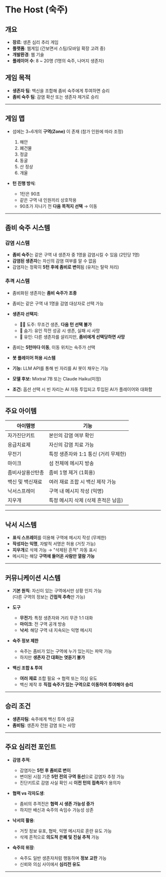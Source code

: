 # The Host (숙주)

## 개요

- **장르**: 생존 심리 추리 게임  
- **플랫폼**: 웹게임 (간보면서 스팀/모바일 확장 고려 중)  
- **개발환경**: 웹 기술  
- **플레이어 수**: 8 ~ 20명 (1명의 숙주, 나머지 생존자)

## 게임 목적

- **생존자 팀**: 백신을 조합해 좀비 숙주에게 투여하면 승리
- **좀비 숙주 팀**: 감염 확산 또는 생존자 제거로 승리

---

## 게임 맵

- 섬에는 3~6개의 **구역(Zone)** 이 존재 (참가 인원에 따라 조정)
  1. 해안
  2. 폐건물
  3. 정글
  4. 동굴
  5. 산 정상
  6. 개울

- **턴 진행 방식**:  
  - 1턴은 90초  
  - 같은 구역 내 인원끼리 상호작용  
  - 90초가 지나기 전 **다음 목적지 선택** → 이동

---

## 좀비 숙주 시스템

### 감염 시스템

- **좀비 숙주**는 같은 구역 내 생존자 중 1명을 감염시킬 수 있음 (2턴당 1명)
- **감염된 생존자**는 자신의 감염 여부를 알 수 없음
- 감염자는 정확히 **5턴 후에 좀비로 변이**됨 (유저는 탈락 처리)

### 추격 시스템

- 좀비화된 생존자는 **좀비 숙주가 조종**
- 좀비는 같은 구역 내 1명을 감염 대상자로 선택 가능
- **생존자 선택지**:
  - 🏃‍♂️ 도주: 무조건 생존, **다음 턴 선택 불가**
  - 🙈 숨기: 유인 작전 성공 시 생존, 실패 시 사망
  - 🎯 유인: 다른 생존자를 살리지만, **좀비에게 선택당하면 사망**

- 좀비는 **5턴마다 이동**, 이동 위치는 숙주가 선택

- **봇 플레이어 허용 시스템**
- **기능:** LLM API를 통해 빈 자리를 AI 봇이 채우는 기능
- **모델 후보:** Mixtral 7B 또는 Claude Haiku(미정)
- **조건:** 옵션 선택 시 빈 자리는 AI 자동 투입되고 투입된 AI가 플레이어와 대화함


---

## 주요 아이템

| 아이템명 | 기능 |
|----------|------|
| 자가진단키트 | 본인의 감염 여부 확인 |
| 응급치료제 | 자신의 감염 치료 가능 |
| 무전기 | 특정 생존자와 1:1 통신 (거리 무제한) |
| 마이크 | 섬 전체에 메시지 방송 |
| 좀비사살용산탄총 | 좀비 1명 제거 (1회용) |
| 백신 및 백신재료 | 여러 재료 조합 시 백신 제작 가능 |
| 낙서스프레이 | 구역 내 메시지 작성 (익명) |
| 지우개 | 특정 메시지 삭제 (삭제 흔적은 남음) |

---

## 낙서 시스템

- **표식 스프레이**를 이용해 구역에 메시지 작성 (무제한)
- **작성자는 익명**, 자발적 서명은 허용 (거짓 가능)
- **지우개**로 삭제 가능 → "삭제된 흔적" 자동 표시
- 메시지는 해당 **구역에 들어온 사람만 열람 가능**

---

## 커뮤니케이션 시스템

- **기본 원칙**: 자신이 있는 구역에서만 상황 인지 가능  
  (다른 구역의 정보는 **간접적 추측**만 가능)

- **도구**
  - **무전기**: 특정 생존자와 거리 무관 1:1 대화
  - **마이크**: 전 구역 공개 방송
  - **낙서**: 해당 구역 내 지속되는 익명 메시지

- **숙주 정보 제한**
  - 숙주는 좀비가 있는 구역에 누가 있는지는 파악 가능  
  - 하지만 **생존자 간 대화는 엿듣기 불가**

- **백신 조합 & 투여**
  - **여러 재료** 조합 필요 → 협력 또는 의심 유도
  - 백신 제작 후 **직접 숙주가 있는 구역으로 이동하여 투여해야 승리**

---

## 승리 조건

- **생존자팀**: 숙주에게 백신 투여 성공
- **좀비팀**: 생존자 전원 감염 또는 사망

---

## 주요 심리전 포인트

- **감염 추적**:
  - 감염자는 **5턴 후 좀비로 변이**
  - 변이된 시점 기준 **5턴 전의 구역 동선**으로 감염자 추정 가능
  - 진단키트로 감염 사실 확인 시 **이전 턴의 접촉자**가 용의자

- **협력 vs 각자도생**:
  - 좀비의 추격전은 **협력 시 생존 가능성 증가**
  - 하지만 배신과 숙주의 속임수 가능성 상존

- **낙서의 활용**:
  - 거짓 정보 유포, 협박, 익명 메시지로 혼란 유도 가능
  - 삭제 흔적으로 **의도적 은폐 및 진실 추적** 가능

- **숙주의 위장**:
  - 숙주도 일반 생존자처럼 행동하며 **정보 교란** 가능
  - 신뢰와 의심 사이에서 **심리전 유도**

---
